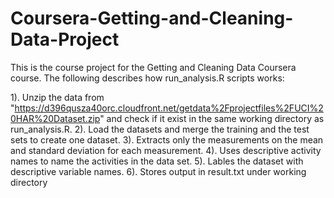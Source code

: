 # Coursera-Getting-and-Cleaning-Data-Project

This is the course project for the Getting and Cleaning Data Coursera course. 
The following describes how run_analysis.R scripts works:

1). Unzip the data from "https://d396qusza40orc.cloudfront.net/getdata%2Fprojectfiles%2FUCI%20HAR%20Dataset.zip" 
and check if it exist in the same working directory as run_analysis.R.
2). Load the datasets and merge the training and the test sets to create one dataset.
3). Extracts only the measurements on the mean and standard deviation for each measurement.
4). Uses descriptive activity names to name the activities in the data set. 
5). Lables the dataset with descriptive variable names.
6). Stores output in result.txt under working directory 

